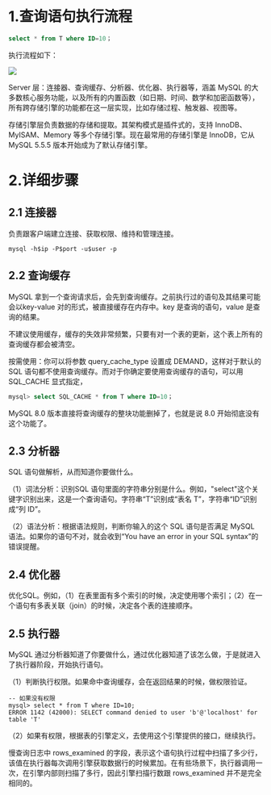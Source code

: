 
# 1.查询语句执行流程

```sql
select * from T where ID=10；
```
执行流程如下：

![](./images/1/1.png)

Server 层：连接器、查询缓存、分析器、优化器、执行器等，涵盖 MySQL 的大多数核心服务功能，以及所有的内置函数（如日期、时间、数学和加密函数等），所有跨存储引擎的功能都在这一层实现，比如存储过程、触发器、视图等。

存储引擎层负责数据的存储和提取。其架构模式是插件式的，支持 InnoDB、MyISAM、Memory 等多个存储引擎。现在最常用的存储引擎是 InnoDB，它从 MySQL 5.5.5 版本开始成为了默认存储引擎。

# 2.详细步骤

## 2.1 连接器

负责跟客户端建立连接、获取权限、维持和管理连接。

```shell
mysql -h$ip -P$port -u$user -p
```

##  2.2 查询缓存

MySQL 拿到一个查询请求后，会先到查询缓存。之前执行过的语句及其结果可能会以key-value 对的形式，被直接缓存在内存中。key 是查询的语句，value 是查询的结果。

不建议使用缓存，缓存的失效非常频繁，只要有对一个表的更新，这个表上所有的查询缓存都会被清空。

按需使用：你可以将参数 query_cache_type 设置成 DEMAND，这样对于默认的 SQL 语句都不使用查询缓存。而对于你确定要使用查询缓存的语句，可以用 SQL_CACHE 显式指定，

```sql
mysql> select SQL_CACHE * from T where ID=10；
```

MySQL 8.0 版本直接将查询缓存的整块功能删掉了，也就是说 8.0 开始彻底没有这个功能了。

## 2.3 分析器

SQL 语句做解析，从而知道你要做什么。

（1）词法分析：识别SQL 语句里面的字符串分别是什么。例如，"select"这个关键字识别出来，这是一个查询语句。字符串“T”识别成“表名 T”，字符串“ID”识别成“列 ID”。

（2）语法分析：根据语法规则，判断你输入的这个 SQL 语句是否满足 MySQL 语法。如果你的语句不对，就会收到“You have an error in your SQL syntax”的错误提醒。

## 2.4 优化器

优化SQL。例如，（1）在表里面有多个索引的时候，决定使用哪个索引；（2）在一个语句有多表关联（join）的时候，决定各个表的连接顺序。

## 2.5 执行器

MySQL 通过分析器知道了你要做什么，通过优化器知道了该怎么做，于是就进入了执行器阶段，开始执行语句。

（1）判断执行权限。如果命中查询缓存，会在返回结果的时候，做权限验证。

```mysql
-- 如果没有权限
mysql> select * from T where ID=10; 
ERROR 1142 (42000): SELECT command denied to user 'b'@'localhost' for table 'T'
```

（2）如果有权限，根据表的引擎定义，去使用这个引擎提供的接口，继续执行。

慢查询日志中 rows_examined 的字段，表示这个语句执行过程中扫描了多少行，该值在执行器每次调用引擎获取数据行的时候累加。在有些场景下，执行器调用一次，在引擎内部则扫描了多行，因此引擎扫描行数跟 rows_examined 并不是完全相同的。
